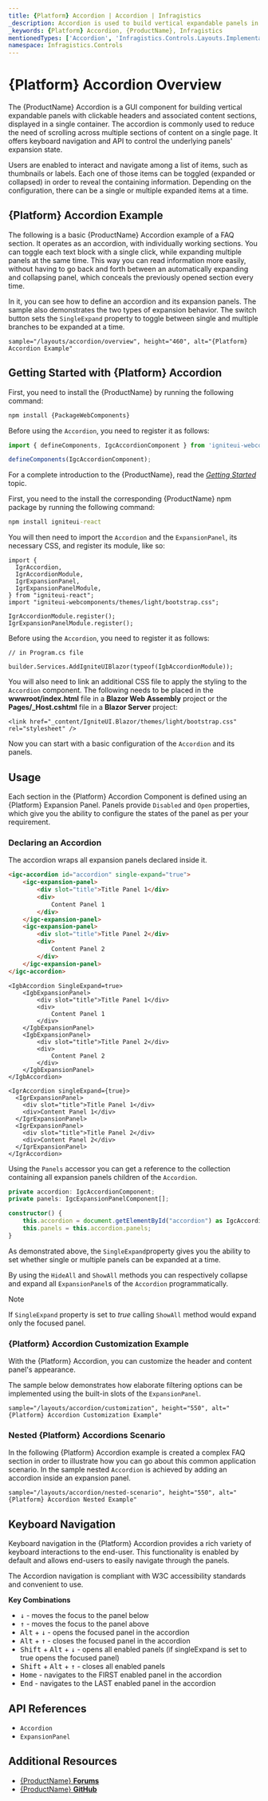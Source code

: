 ```yaml
---
title: {Platform} Accordion | Accordion | Infragistics
_description: Accordion is used to build vertical expandable panels in accordion menu.
_keywords: {Platform} Accordion, {ProductName}, Infragistics
mentionedTypes: ['Accordion', 'Infragistics.Controls.Layouts.Implementation.ExpansionPanel']
namespace: Infragistics.Controls
---
```



# {Platform} Accordion Overview

The {ProductName} Accordion is a GUI component for building vertical expandable panels with clickable headers and associated content sections, displayed in a single container. The accordion is commonly used to reduce the need of scrolling across multiple sections of content on a single page. It offers keyboard navigation and API to control the underlying panels' expansion state.

Users are enabled to interact and navigate among a list of items, such as thumbnails or labels. Each one of those items can be toggled (expanded or collapsed) in order to reveal the containing information. Depending on the configuration, there can be a single or multiple expanded items at a time.

## {Platform} Accordion Example

The following is a basic {ProductName} Accordion example of a FAQ section. It operates as an accordion, with individually working sections. You can toggle each text block with a single click, while expanding multiple panels at the same time. This way you can read information more easily, without having to go back and forth between an automatically expanding and collapsing panel, which conceals the previously opened section every time.

In it, you can see how to define an accordion and its expansion panels. The sample also demonstrates the two types of expansion behavior. The switch button sets the `SingleExpand` property to toggle between single and multiple branches to be expanded at a time.

`sample="/layouts/accordion/overview", height="460", alt="{Platform} Accordion Example"`

<div class="divider--half"></div>

## Getting Started with {Platform} Accordion

<!-- WebComponents -->

First, you need to install the {ProductName} by running the following command:

```cmd
npm install {PackageWebComponents}
```

Before using the `Accordion`, you need to register it as follows:

```ts
import { defineComponents, IgcAccordionComponent } from 'igniteui-webcomponents';

defineComponents(IgcAccordionComponent);
```

For a complete introduction to the {ProductName}, read the [*Getting Started*](../general-getting-started.md) topic.

<!-- end: WebComponents -->

<!-- React -->

First, you need to the install the corresponding {ProductName} npm package by running the following command:

```cmd
npm install igniteui-react
```

You will then need to import the `Accordion` and the `ExpansionPanel`, its necessary CSS, and register its module, like so:

```tsx
import {
  IgrAccordion,
  IgrAccordionModule,
  IgrExpansionPanel,
  IgrExpansionPanelModule,
} from "igniteui-react";
import "igniteui-webcomponents/themes/light/bootstrap.css";

IgrAccordionModule.register();
IgrExpansionPanelModule.register();
```

<!-- end: React -->

Before using the `Accordion`, you need to register it as follows:

```razor
// in Program.cs file

builder.Services.AddIgniteUIBlazor(typeof(IgbAccordionModule));
```

<!-- Blazor -->

You will also need to link an additional CSS file to apply the styling to the `Accordion` component. The following needs to be placed in the **wwwroot/index.html** file in a **Blazor Web Assembly** project or the **Pages/_Host.cshtml** file in a **Blazor Server** project:

```razor
<link href="_content/IgniteUI.Blazor/themes/light/bootstrap.css" rel="stylesheet" />
```

<!-- end: Blazor -->

Now you can start with a basic configuration of the `Accordion` and its panels.

## Usage

Each section in the {Platform} Accordion Component is defined using an {Platform} Expansion Panel.
Panels provide `Disabled` and `Open` properties, which give you the ability to configure the states of the panel as per your requirement.

### Declaring an Accordion

The accordion wraps all expansion panels declared inside it.

```html
<igc-accordion id="accordion" single-expand="true">
    <igc-expansion-panel>
        <div slot="title">Title Panel 1</div>
        <div>
            Content Panel 1
        </div>
    </igc-expansion-panel>
    <igc-expansion-panel>
        <div slot="title">Title Panel 2</div>
        <div>
            Content Panel 2
        </div>
    </igc-expansion-panel>
</igc-accordion>
```

```razor
<IgbAccordion SingleExpand=true>
    <IgbExpansionPanel>
        <div slot="title">Title Panel 1</div>
        <div>
            Content Panel 1
        </div>
    </IgbExpansionPanel>
    <IgbExpansionPanel>
        <div slot="title">Title Panel 2</div>
        <div>
            Content Panel 2
        </div>
    </IgbExpansionPanel>
</IgbAccordion>
```

```tsx
<IgrAccordion singleExpand={true}>
  <IgrExpansionPanel>
    <div slot="title">Title Panel 1</div>
    <div>Content Panel 1</div>
  </IgrExpansionPanel>
  <IgrExpansionPanel>
    <div slot="title">Title Panel 2</div>
    <div>Content Panel 2</div>
  </IgrExpansionPanel>
</IgrAccordion>
```

<!-- WebComponents -->

Using the `Panels` accessor you can get a reference to the collection containing all expansion panels children of the `Accordion`.

```typescript
private accordion: IgcAccordionComponent;
private panels: IgcExpansionPanelComponent[];

constructor() {
	this.accordion = document.getElementById("accordion") as IgcAccordionComponent;
	this.panels = this.accordion.panels;
}
```

<!-- end: WebComponents -->

As demonstrated above, the `SingleExpand`property gives you the ability to set whether single or multiple panels can be expanded at a time.

By using the `HideAll` and `ShowAll` methods you can respectively collapse and expand all `ExpansionPanel`s of the `Accordion` programmatically.

> [!Note]
> If `SingleExpand` property is set to *true* calling `ShowAll` method would expand only the focused panel.

### {Platform} Accordion Customization Example

With the {Platform} Accordion, you can customize the header and content panel's appearance.

The sample below demonstrates how elaborate filtering options can be implemented using the built-in slots of the `ExpansionPanel`.

`sample="/layouts/accordion/customization", height="550", alt="{Platform} Accordion Customization Example"`



<div class="divider--half"></div>

### Nested {Platform} Accordions Scenario

In the following {Platform} Accordion example is created a complex FAQ section in order to illustrate how you can go about this common application scenario. In the sample nested `Accordion` is achieved by adding an accordion inside an expansion panel.

`sample="/layouts/accordion/nested-scenario", height="550", alt="{Platform} Accordion Nested Example"`



<div class="divider--half"></div>

## Keyboard Navigation

Keyboard navigation in the {Platform} Accordion provides a rich variety of keyboard interactions to the end-user. This functionality is enabled by default and allows end-users to easily navigate through the panels.

The Accordion navigation is compliant with W3C accessibility standards and convenient to use.

**Key Combinations**
 - <kbd>↓</kbd> - moves the focus to the panel below
 - <kbd>↑</kbd> - moves the focus to the panel above
 - <kbd>Alt</kbd> + <kbd>↓</kbd> - opens the focused panel in the accordion
 - <kbd>Alt</kbd> + <kbd>↑</kbd> - closes the focused panel in the accordion
 - <kbd>Shift</kbd> + <kbd>Alt</kbd> + <kbd>↓</kbd> - opens all enabled panels (if singleExpand is set to true opens the focused panel)
 - <kbd>Shift</kbd> + <kbd>Alt</kbd> + <kbd>↑</kbd> - closes all enabled panels
 - <kbd>Home</kbd> - navigates to the FIRST enabled panel in the accordion
 - <kbd>End</kbd> - navigates to the LAST enabled panel in the accordion

<div class="divider"></div>

## API References

- `Accordion`
- `ExpansionPanel`

## Additional Resources

* [{ProductName} **Forums**]({ForumsLink})
* [{ProductName} **GitHub**]({GithubLink})